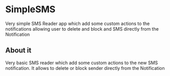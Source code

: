 # SimpleSMS
Very simple SMS Reader app which add some custom actions to the notifications allowing user to delete and block and SMS directly from the Notification

## About it
Very basic SMS reader which add some custom actions to the new SMS notification. It allows to delete or block sender directly from the Notification
